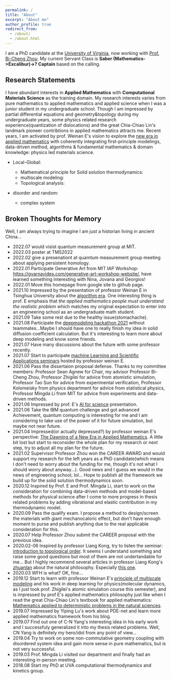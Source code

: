 ```yaml
---
permalink: /
title: "About"
excerpt: "About me"
author_profile: true
redirect_from: 
  - /about/
  - /about.html
---
```


I am a PhD candidate at the [University of Virginia](http://www.virginia.edu/), now working with [Prof. Bi-Cheng Zhou](https://engineering.virginia.edu/zhou-group). 
My current Servant Class is **Saber (Mathematics->Excalibur)->? Captain** based on the calling.

Research Statements
---
I have abundant interests in **Applied Mathematics** with **Computational Materials Science** as the training domain. My research interests varies from pure mathematics to applied mathematics and applied science when I was a junior student in my undergraduate school. Though I am impressed by partial differential equations and geometry&topology during my undergraduate years, some physics related research experience(quantization of dislocations) and the great Chia-Chiao Lin's landmark pioneer contribtions in applied mathematics attracts me. Recent years, I am activated by prof. Weinan E's vision to explore the [new era in applied mathematics](https://www.ams.org/notices/202104/rnoti-p565.pdf) with coherently integrating first-principle modelings, data-driven method, algorithms & fundamental mathematics & domain knowledge: physics led materials science.


* Local-Global:
  * Mathematical principle for Solid solution thermodynamics:
  * multiscale modeling:
  * Topological analysis:
  
  
* disorder and random:
  * complex system




Broken Thoughts for Memory
---

Well, I am always trying to imagine I am just a historian living in ancient China...

* 2022.07 would visist quantum measurement group at MIT.
* 2022.03 poster at TMS2022
* 2022.02 give a presenationt at quamtum measurement group meeting about applying persistent homology.
* 2022.01 Participate Generative Art from MIT IAP Workshop: https://gvarnavides.com/generative-art-workshop-website/, have learned something interesting with Nina, Jovana and Georgios!
* 2022.01 Move this homepage from google site to github page.
* 2021.10 Impressed by the presentation of professor Weinan E in Tsinghua University about the [algorithm era](https://www.bilibili.com/video/BV1Ph41187tU). One interesting thing is prof. E emphasis that *the applied mathematics people must understand the realistic problem* which matches my original expectation to enter into an engineering school as an undergraduate math student. 
* 2021.09 Take some rest due to the healthy issue(stomachache).
* 2021.08 Participate the [deepmodeling hackathon 2021](https://gitee.com/deepmodelinghackathon/hackathon2021) without teammates...Maybe I should have one to really finish my idea in solid diffusion coefficient calculation. But it's interesting to learn more about deep modeling and know some friends.
* 2021.07 Have many discussions about the future with some professor recently.
* 2021.07 Start to participate [machine Learning and Scientific Applications seminars](https://c2sml.cn/index_en.html) hosted by professor weinan E.
* 2021.06 Pass the dissertaion proposal defense. Thanks to my committee members: Professor Sean Agnew for Chair, my advisor Professor Bi-Cheng Zhou, Professor Zhigilei for advice from atomistic simulation, Professor Tao Sun for advice from experimental verification, Professor Kolomeisky from physics department for advice from statistical physics, Professor Mingda Li from MIT for advice from experiments and data-driven methods.
* 2021.06 Impressed by prof. E's [AI for science](https://www.bilibili.com/video/BV1Kf4y1a7pe) presentation.
* 2021.06 Take the IBM quantum challenge and got advanced Achievement, quantum computing is interesting for me and I am considering to take use of the power of it for future simulation, but maybe not near future.
* 2021.04 Impressed(or actually depressed?) by professor weinan E's perspective: [The Dawning of a New Era in Applied Mathematics](https://www.ams.org/journals/notices/202104/rnoti-p565.pdf). A little bit lost but start to reconsider the whole plan for my research or next step, try to adjust all my plan for the future.
* 2021.02 Supervisor Professor Zhou won the CAREER AWARD and would support my research for the left years as a PhD candidate(which means I don't need to worry about the funding for me, though it's not what I should worry about anyway...). Good news and I guess we would in the news of engineering school, lol... Hope to publish all the framework we build up for the solid solution thermodynamics soon.
* 2020.12 Inspired by Prof. E and Prof. Mingda Li, start to work on the consideration for combining data-driven methods and model-based methods for physical science after I come to more progress in thesis related problems by adding vibrational and elastic contribution in my thermodynamic model.
* 2020.09 Pass the qualify exam. I propose a method to design/screen the materials with giant mechanocaloric effect, but don't have enough moment to purse and publish anything due to the real applicable consideration for this.
* 2020.07 Help Professor Zhou submit the CAREER proposal with the previous idea.
* 2020.02-06 Inspired by professor Liang Kong, try to listen the seminar: [introduction to topological order](https://zhuanlan.zhihu.com/p/109585945). It seems I understand something and raise some good questions but most of them are not undertandable for me... But I highly recommend several articles in professor Liang Kong's [zhuanlan](https://www.zhihu.com/column/c_178032739) about the natural philosophy. Especially [this one](https://zhuanlan.zhihu.com/p/36610511).
* 2020.03 WFH is what? OK, fine...
* 2019.12 Start to learn with professor Weinan E's [principle of multiscale modeling](https://web.math.princeton.edu/~weinan/papers/weinan_book.pdf) and his work in deep learning for physics(molecular dynamics, as I just took prof. Zhigilei's atomic simulation course this semester), and is impressed by prof E's applied mathematics philosophy just like when I read the great Chia-Chiao Lin's textbook for applied mathematics: [Mathematics applied to deterministic problems in the natural sciences](https://epubs.siam.org/doi/book/10.1137/1.9781611971347?mobileUi=0).
* 2019.07 Impressed by Yiping Lu's work about PDE-net and learn more applied mathematics framework from his blog.
* 2019.07 Find out one of C-N Yang's interesting idea in his early work and I successfuly generalized it into my thesis related problems. Well, CN Yang is definitely my hero/idol from any point of view...
* 2019.04 Try to work on some non-commutative geometry coupling with disordered system idea and gain more sense in pure mathematics, but is not very successful.
* 2019.03 Prof. Mingda Li visited our department and finally had an interesting in-person meeting.
* 2018.08 Start my PhD at UVA computational thermodynamics and kinetics group.






